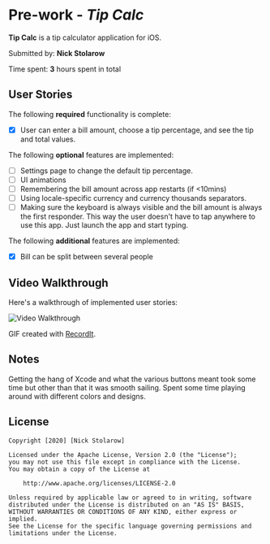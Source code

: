 # Pre-work - *Tip Calc*

**Tip Calc** is a tip calculator application for iOS.

Submitted by: **Nick Stolarow**

Time spent: **3** hours spent in total

## User Stories

The following **required** functionality is complete:

* [x] User can enter a bill amount, choose a tip percentage, and see the tip and total values.

The following **optional** features are implemented:
* [ ] Settings page to change the default tip percentage.
* [ ] UI animations
* [ ] Remembering the bill amount across app restarts (if <10mins)
* [ ] Using locale-specific currency and currency thousands separators.
* [ ] Making sure the keyboard is always visible and the bill amount is always the first responder. This way the user doesn't have to tap anywhere to use this app. Just launch the app and start typing.

The following **additional** features are implemented:

- [x] Bill can be split between several people

## Video Walkthrough 

Here's a walkthrough of implemented user stories:

<img src='http://g.recordit.co/wtqZSS36SM.gif' title='Video Walkthrough' width='' alt='Video Walkthrough' />

GIF created with [RecordIt](https://recordit.co).

## Notes

Getting the hang of Xcode and what the various buttons meant took some time but other than that it was smooth sailing. Spent some time playing around with different colors and designs.

## License

    Copyright [2020] [Nick Stolarow]

    Licensed under the Apache License, Version 2.0 (the "License");
    you may not use this file except in compliance with the License.
    You may obtain a copy of the License at

        http://www.apache.org/licenses/LICENSE-2.0

    Unless required by applicable law or agreed to in writing, software
    distributed under the License is distributed on an "AS IS" BASIS,
    WITHOUT WARRANTIES OR CONDITIONS OF ANY KIND, either express or implied.
    See the License for the specific language governing permissions and
    limitations under the License.

